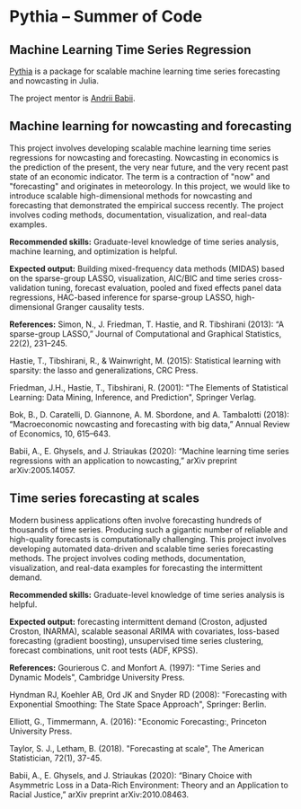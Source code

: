 
# Pythia – Summer of Code
## Machine Learning Time Series Regression

[Pythia](https://github.com/ababii/Pythia.jl) is a package for scalable machine learning time series forecasting and nowcasting in Julia.

The project mentor is [Andrii Babii](https://ababii.bitbucket.io/).

## Machine learning for nowcasting and forecasting

This project involves developing scalable machine learning time series regressions for nowcasting and forecasting. Nowcasting in economics is the prediction of the present, the very near future, and the very recent past state of an economic indicator. The term is a contraction of "now" and "forecasting" and originates in meteorology. In this project, we would like to introduce scalable high-dimensional methods for nowcasting and forecasting that demonstrated the empirical success recently. The project involves coding methods, documentation, visualization, and real-data examples.

**Recommended skills:** Graduate-level knowledge of time series analysis, machine learning, and optimization is helpful.

**Expected output:** Building mixed-frequency data methods (MIDAS) based on the sparse-group LASSO, visualization, AIC/BIC and time series cross-validation tuning, forecast evaluation, pooled and fixed effects panel data regressions, HAC-based inference for sparse-group LASSO, high-dimensional Granger causality tests.

**References:** Simon, N., J. Friedman, T. Hastie, and R. Tibshirani (2013): “A sparse-group LASSO,” Journal of Computational and Graphical Statistics, 22(2), 231–245.

Hastie, T., Tibshirani, R., & Wainwright, M. (2015): Statistical learning with sparsity: the lasso and generalizations, CRC Press.

Friedman, J.H., Hastie, T., Tibshirani, R. (2001): "The Elements of Statistical Learning: Data Mining, Inference, and Prediction", Springer Verlag.

Bok, B., D. Caratelli, D. Giannone, A. M. Sbordone, and A. Tambalotti (2018): “Macroeconomic nowcasting and forecasting with big data,” Annual Review of Economics, 10, 615–643.

Babii, A., E. Ghysels, and J. Striaukas (2020): “Machine learning time series regressions with an application to nowcasting,” arXiv preprint arXiv:2005.14057.



## Time series forecasting at scales

Modern business applications often involve forecasting hundreds of thousands of time series. Producing such a gigantic number of reliable and high-quality forecasts is computationally challenging. This project involves developing automated data-driven and scalable time series forecasting methods. The project involves coding methods, documentation, visualization, and real-data examples for forecasting the intermittent demand.

**Recommended skills:** Graduate-level knowledge of time series analysis is helpful.

**Expected output:** forecasting intermittent demand (Croston, adjusted Croston, INARMA), scalable seasonal ARIMA with covariates, loss-based forecasting (gradient boosting), unsupervised time series clustering, forecast combinations, unit root tests (ADF, KPSS).

**References:** Gourierous C.  and Monfort A.  (1997): "Time Series and Dynamic Models", Cambridge University Press.

Hyndman RJ, Koehler AB, Ord JK and Snyder RD (2008): "Forecasting with Exponential Smoothing: The State Space Approach", Springer: Berlin.

Elliott, G., Timmermann, A. (2016): "Economic Forecasting:, Princeton University Press.

Taylor, S. J., Letham, B. (2018). "Forecasting at scale", The American Statistician, 72(1), 37-45.

Babii, A., E. Ghysels, and J. Striaukas (2020): “Binary Choice with Asymmetric Loss in a Data-Rich Environment: Theory and an Application to Racial Justice,” arXiv preprint arXiv:2010.08463.


